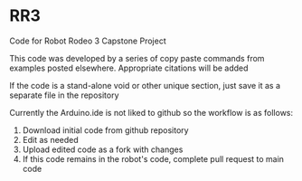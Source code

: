 # RR3
Code for Robot Rodeo 3 Capstone Project

This code was developed by a series of copy paste commands from examples posted elsewhere. Appropriate citations will be added
 
If the code is a stand-alone void or other unique section, just save it as a separate file in the repository 
 
Currently the Arduino.ide is not liked to github so the workflow is as follows:
1. Download initial code from github repository
2. Edit as needed 
3. Upload edited code as a fork with changes 
4. If this code remains in the robot's code, complete pull request to main code

